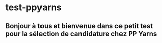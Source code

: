# test-ppyarns
## Bonjour à tous et bienvenue dans ce petit test pour la sélection de candidature chez PP Yarns

